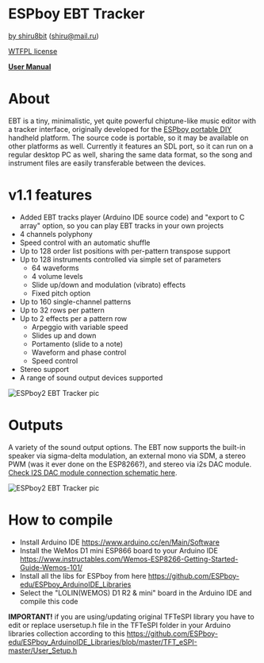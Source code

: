 # ESPboy EBT Tracker
[by shiru8bit](https://shiru.untergrund.net) (shiru@mail.ru) 

[WTFPL license](https://ru.wikipedia.org/wiki/WTFPL)

**[User Manual](https://github.com/ESPboy-edu/ESPboy_EBT_Tracker/blob/main/EBT%20-%20ESPboy%20tracker.pdf?raw=true)**

# About

EBT is a tiny, minimalistic, yet quite powerful chiptune-like music editor with a tracker interface, originally developed for the [ESPboy portable DIY](www.espboy.com) handheld platform.
The source code is portable, so it may be available on other platforms as well. Currently it features an SDL port, so it can run on a regular desktop PC as well, sharing the same data format, so the song and instrument files are easily transferable between the devices.


# v1.1 features

- Added EBT tracks player (Arduino IDE source code) and "export to C array" option, so you can play EBT tracks in your own projects
- 4 channels polyphony
- Speed control with an automatic shuffle
- Up to 128 order list positions with per-pattern transpose support
- Up to 128 instruments controlled via simple set of parameters
    - 64 waveforms
    - 4 volume levels
    - Slide up/down and modulation (vibrato) effects
    - Fixed pitch option
- Up to 160 single-channel patterns
- Up to 32 rows per pattern
- Up to 2 effects per a pattern row
    - Arpeggio with variable speed
    - Slides up and down
    - Portamento (slide to a note)
    - Waveform and phase control
    - Speed control
- Stereo support
- A range of sound output devices supported


![ESPboy2 EBT Tracker pic](https://github.com/ESPboy-edu/ESPboy_EBT_Tracker/blob/main/ESPboy2_EBT_Tracker_look.png?raw=true)

# Outputs

A variety of the sound output options. The EBT now supports the built-in speaker via sigma-delta modulation, an external mono via SDM, a stereo PWM (was it ever done on the ESP8266?), and stereo via i2s DAC module. [Check I2S DAC module connection schematic here](https://github.com/ESPboy-edu/ESPboy_PT3Play).

![ESPboy2 EBT Tracker pic](https://github.com/ESPboy-edu/ESPboy_EBT_Tracker/blob/main/ebttrackeroutputs.png?raw=true)

# How to compile
  - Install Arduino IDE https://www.arduino.cc/en/Main/Software
  - Install the WeMos D1 mini ESP866 board to your Arduino IDE https://www.instructables.com/Wemos-ESP8266-Getting-Started-Guide-Wemos-101/
  - Install all the libs for ESPboy from here https://github.com/ESPboy-edu/ESPboy_ArduinoIDE_Libraries
  - Select the "LOLIN(WEMOS) D1 R2 & mini" board in the Arduino IDE and compile this code


**IMPORTANT!**
  if you are using/updating original TFTeSPI library
  you have to edit or replace usersetup.h file in the TFTeSPI folder in your Arduino libraries collection
  according to this https://github.com/ESPboy-edu/ESPboy_ArduinoIDE_Libraries/blob/master/TFT_eSPI-master/User_Setup.h

